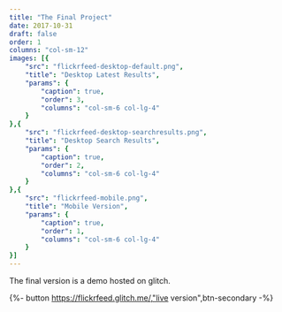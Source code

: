 ```yaml
---
title: "The Final Project"
date: 2017-10-31
draft: false
order: 1
columns: "col-sm-12"
images: [{
    "src": "flickrfeed-desktop-default.png",
    "title": "Desktop Latest Results",
    "params": {
        "caption": true,
        "order": 3,
        "columns": "col-sm-6 col-lg-4"
    }
},{
    "src": "flickrfeed-desktop-searchresults.png",
    "title": "Desktop Search Results",
    "params": {
        "caption": true,
        "order": 2,
        "columns": "col-sm-6 col-lg-4"
    }
},{
    "src": "flickrfeed-mobile.png",
    "title": "Mobile Version",
    "params": {
        "caption": true,
        "order": 1,
        "columns": "col-sm-6 col-lg-4"
    }
}]
---
```

The final version is a demo hosted on glitch.

{%- button https://flickrfeed.glitch.me/,"live version",btn-secondary  -%}

